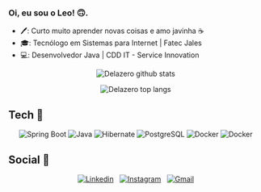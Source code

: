 ### Oi, eu sou o Leo! 🙃.

- 🖊️: Curto muito aprender novas coisas e amo javinha ☕
- 🎓: Tecnólogo em Sistemas para Internet | Fatec Jales
- 💻: Desenvolvedor Java | CDD IT - Service Innovation


<p align="center">
    <img src="https://github-readme-stats.vercel.app/api?username=Delazero&show_icons=true&title_color=fff&icon_color=79ff97&text_color=9f9f9f&bg_color=151515&hide=contribs,issues" alt="Delazero github stats"/>
</p>

<p align="center">
    <img src="https://github-readme-stats.vercel.app/api/top-langs/?username=Delazero&layout=compact&title_color=fff&text_color=9f9f9f&bg_color=151515&langs_count=4" alt="Delazero top langs"/>
</p>

## Tech 📘
<div align="center">
    <img alt="Spring Boot" src="https://img.shields.io/badge/Spring%20Boot-47A248?logo=Spring%20Boot&logoColor=white"/>
    <img alt="Java" src="https://img.shields.io/badge/Java-C21325?logo=Java&logoColor=white"/>
    <img alt="Hibernate" src="https://img.shields.io/badge/Hibernate-292929?logo=Hibernate"/>
    <img alt="PostgreSQL" src="https://img.shields.io/badge/PostgreSQL-4169E1?logo=PostgreSQL&logoColor=white"/>
    <img alt="Docker" src="https://img.shields.io/badge/Docker-2496ED?logo=docker&logoColor=white"/>
    <img alt="Docker" src="https://img.shields.io/badge/Angular-750704?logo=angular&logoColor=white"/>
    
</div>

## Social 📱

<div align="center">
    
[![Linkedin](https://img.shields.io/badge/Linkedin-%F0%9F%91%8B-fff?logo=linkedin&labelColor=006494)](https://www.linkedin.com/in/leonardo-delazari-899a3a163/)
&nbsp;
[![Instagram](https://img.shields.io/badge/Instagram-%F0%9F%91%8B-fff?logo=instagram&labelColor=833AB4&logoColor=white)](https://www.instagram.com/leo_delazari/)
&nbsp;
[![Gmail](https://img.shields.io/badge/Gmail-%F0%9F%91%8B-fff?logo=gmail&labelColor=BB001B&logoColor=white)](mailto:leonardo.delazari.10@gmail.com)
    
</div>
